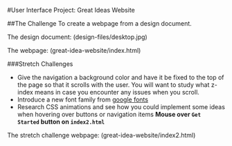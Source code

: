#User Interface Project: Great Ideas Website

##The Challenge
To create a webpage from a design document.

The design document: (design-files/desktop.jpg)

The webpage: (great-idea-website/index.html)

###Stretch Challenges

- Give the navigation a background color and have it be fixed to the top of the page so that it scrolls with the user. You will want to study what z-index means in case you encounter any issues when you scroll.
- Introduce a new font family from [google fonts](https://fonts.google.com/)
- Research CSS animations and see how you could implement some ideas when hovering over buttons or navigation items **Mouse over `Get Started` button on `index2.html`**

The stretch challenge webpage: (great-idea-website/index2.html)
